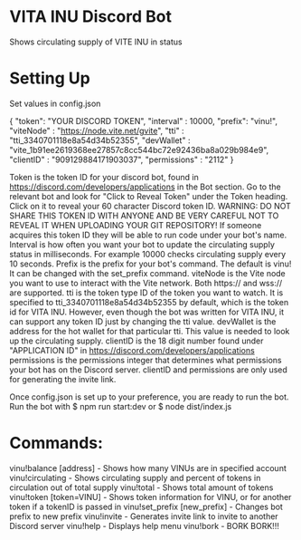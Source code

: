 # VITA INU Discord Bot #

Shows circulating supply of VITE INU in status

# Setting Up #

Set values in config.json

{
	"token": "YOUR DISCORD TOKEN",
	"interval" : 10000,
	"prefix": "vinu!",
	"viteNode" : "https://node.vite.net/gvite",
	"tti" : "tti_3340701118e8a54d34b52355",
	"devWallet" : "vite_1b91ee2619368ee27857c8cc544bc72e92436ba8a029b984e9",
	"clientID" : "909129884171903037",
	"permissions" : "2112"
}

Token is the token ID for your discord bot, found in https://discord.com/developers/applications in the Bot section. Go to the relevant bot and look for "Click to Reveal Token" under the Token heading. Click on it to reveal your 60 character Discord token ID. WARNING: DO NOT SHARE THIS TOKEN ID WITH ANYONE AND BE VERY CAREFUL NOT TO REVEAL IT WHEN UPLOADING YOUR GIT REPOSITORY! If someone acquires this token ID they will be able to run code under your bot's name. 
Interval is how often you want your bot to update the circulating supply status in milliseconds. For example 10000 checks circulating supply every 10 seconds.
Prefix is the prefix for your bot's command. The default is vinu! It can be changed with the set_prefix command.
viteNode is the Vite node you want to use to interact with the Vite network. Both https:// and wss:// are supported. 
tti is the token type ID of the token you want to watch. It is specified to tti_3340701118e8a54d34b52355 by default, which is the token id for VITA INU. However, even though the bot was written for VITA INU, it can support any token ID just by changing the tti value.
devWallet is the address for the hot wallet for that particular tti. This value is needed to look up the circulating supply.
clientID is the 18 digit number found under "APPLICATION ID" in https://discord.com/developers/applications 
permissions is the permissions integer that determines what permissions your bot has on the Discord server. clientID and permissions are only used for generating the invite link.

Once config.json is set up to your preference, you are ready to run the bot. Run the bot with $ npm run start:dev or $ node dist/index.js

# Commands: #
vinu!balance [address] - Shows how many VINUs are in specified account
vinu!circulating - Shows circulating supply and percent of tokens in circulation out of total supply
vinu!total - Shows total amount of tokens 
vinu!token [token=VINU] - Shows token information for VINU, or for another token if a tokenID is passed in
vinu!set_prefix [new_prefix] - Changes bot prefix to new prefix
vinu!invite - Generates invite link to invite to another Discord server
vinu!help - Displays help menu
vinu!bork - BORK BORK!!!
